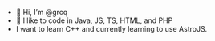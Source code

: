 - 👋 Hi, I’m @grcq
- 👀 I like to code in Java, JS, TS, HTML, and PHP
- I want to learn C++ and currently learning to use AstroJS.

<img src="https://github-readme-stats.vercel.app/api/top-langs?username=grcq&show_icons=true&locale=en&layout=compact" alt="" />
<!---
grcq is a ✨ special ✨ repository because its `README.md` (this file) appears on your GitHub profile.
You can click the Preview link to take a look at your changes.
--->
